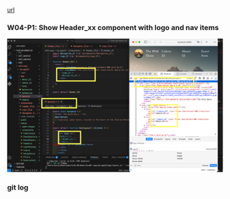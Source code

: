 [url](https://github.com/0x55xx5/1132-2N-Demo-23/tree/main)



### W04-P1: Show Header_xx component with logo and nav items
 
![](w04-p1.png)



### git log 

```

```
